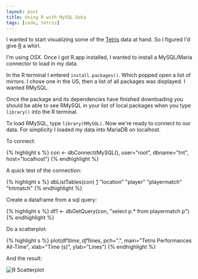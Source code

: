```yaml
---
layout: post
title: Using R with MySQL Data
tags: [code, tetris]
---
```


I wanted to start visualizing some of the [Tetris][0] data at hand. So I figured I'd give [R][1] a whirl.

I'm using OSX. Once I got R.app installed, I wanted to install a MySQL/Maria connector to load in my data. 

In the R terminal I entered ```install.packages()```. Which popped open a list of mirrors. I chose one in the US, then a list of all packages was displayed. I wanted RMySQL.

Once the package and its dependencies have finished downloading you should be able to see RMySQL in your list of local packages when you type ```library()``` into the R terminal. 

To load RMySQL, type ```library(RMySQL)```. Now we're ready to connect to our data. For simplicity I loaded my data into MariaDB on localhost. 

To connect:

{% highlight s %}
con <- dbConnect(MySQL(), user="root", dbname="tnt", host="localhost")
{% endhighlight %}

A quick test of the connection:

{% highlight s %}
dbListTables(con)
[1] "location"    "player"      "playermatch" "tntmatch"
{% endhighlight %}

Create a dataframe from a sql query: 

{% highlight s %}
df1 <- dbGetQuery(con, "select p.* from playermatch p")
{% endhighlight %}


Do a scatterplot:

{% highlight s %}
plot(df1$time, df1$lines, pch=".", 
  main="Tetris Performances All-Time", 
  xlab="Time (s)", ylab="Lines")
{% endhighlight %}

And the result:

![R Scatterplot](http://i.imgur.com/YpXUEDu.png "R Scatterplot")


  [0]: /2011/01/01/tetris-primer/
  [1]: http://cran.r-project.org/